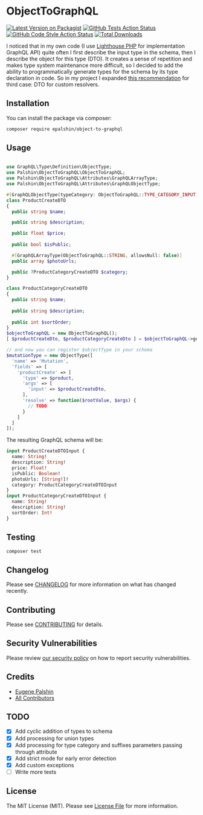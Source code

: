 # ObjectToGraphQL

[![Latest Version on Packagist](https://img.shields.io/packagist/v/epalshin/object-to-graphql.svg?style=flat-square)](https://packagist.org/packages/epalshin/object-to-graphql)
[![GitHub Tests Action Status](https://img.shields.io/github/workflow/status/epalshin/object-to-graphql/run-tests?label=tests)](https://github.com/epalshin/object-to-graphql/actions?query=workflow%3ATests+branch%3Amaster)
[![GitHub Code Style Action Status](https://img.shields.io/github/workflow/status/epalshin/object-to-graphql/Check%20&%20fix%20styling?label=code%20style)](https://github.com/epalshin/object-to-graphql/actions?query=workflow%3A"Check+%26+fix+styling"+branch%3Amaster)
[![Total Downloads](https://img.shields.io/packagist/dt/epalshin/object-to-graphql.svg?style=flat-square)](https://packagist.org/packages/epalshin/object-to-graphql)

I noticed that in my own code (I use [Lighthouse PHP](https://github.com/nuwave/lighthouse) for implementation GraphQL API) quite often I first describe the input type in the schema, then I describe the object for this type (DTO). It creates a sense of repetition and makes type system maintenance more difficult, so I decided to add the ability to programmatically generate types for the schema by its type declaration in code. So in my project I expanded [this recommendation](https://lighthouse-php.com/5/digging-deeper/adding-types-programmatically.html#native-php-types) for third case: DTO for custom resolvers.

## Installation

You can install the package via composer:

```bash
composer require epalshin/object-to-graphql
```

## Usage

```php

use GraphQL\Type\Definition\ObjectType;
use Palshin\ObjectToGraphQL\ObjectToGraphQL;
use Palshin\ObjectToGraphQL\Attributes\GraphQLArrayType;
use Palshin\ObjectToGraphQL\Attributes\GraphQLObjectType;

#[GraphQLObjectType(typeCategory: ObjectToGraphQL::TYPE_CATEGORY_INPUT)]
class ProductCreateDTO
{
  public string $name;

  public string $description;

  public float $price;
  
  public bool $isPublic;

  #[GraphQLArrayType(ObjectToGraphQL::STRING, allowsNull: false)]
  public array $photoUrls;

  public ?ProductCategoryCreateDTO $category;
}

class ProductCategoryCreateDTO
{
  public string $name;
  
  public string $description;
  
  public int $sortOrder;
}
$objectToGraphQL = new ObjectToGraphQL();
[ $productCreateDto, $productCategoryCreateDto ] = $objectToGraphQL->getObjectTypes(ProductCreateDTO::class);

// and now you can register $objectType in your schema
$mutationType = new ObjectType([
  'name' => 'Mutation',
  'fields' => [
    'productCreate' => [
      'type' => $product,
      'args' => [
        'input' => $productCreateDto,
      ],
      'resolve' => function($rootValue, $args) {
        // TODO
      }
    ]
  ]
]);

```

The resulting GraphQL schema will be:

```graphql
input ProductCreateDTOInput {
  name: String!
  description: String!
  price: Float!
  isPublic: Boolean!
  photoUrls: [String!]!
  category: ProductCategoryCreateDTOInput
}
input ProductCategoryCreateDTOInput {
  name: String!
  description: String!
  sortOrder: Int!
}
```

## Testing

```bash
composer test
```

## Changelog

Please see [CHANGELOG](CHANGELOG.md) for more information on what has changed recently.

## Contributing

Please see [CONTRIBUTING](.github/CONTRIBUTING.md) for details.

## Security Vulnerabilities

Please review [our security policy](../../security/policy) on how to report security vulnerabilities.

## Credits

- [Eugene Palshin](https://github.com/palshin)
- [All Contributors](../../contributors)

## TODO
- [x] Add cyclic addition of types to schema
- [x] Add processing for union types
- [x] Add processing for type category and suffixes parameters passing through attribute
- [x] Add strict mode for early error detection
- [x] Add custom exceptions
- [ ] Write more tests

## License

The MIT License (MIT). Please see [License File](LICENSE.md) for more information.
